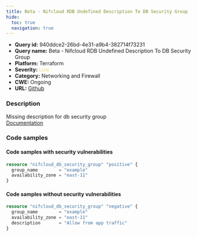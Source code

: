 ```yaml
---
title: Beta - Nifcloud RDB Undefined Description To DB Security Group
hide:
  toc: true
  navigation: true
---
```


<style>
  .highlight .hll {
    background-color: #ff171742;
  }
  .md-content {
    max-width: 1100px;
    margin: 0 auto;
  }
</style>

-   **Query id:** 940ddce2-26bd-4e31-a9b4-382714f73231
-   **Query name:** Beta - Nifcloud RDB Undefined Description To DB Security Group
-   **Platform:** Terraform
-   **Severity:** <span style="color:#edd57e">Low</span>
-   **Category:** Networking and Firewall
-   **CWE:** Ongoing
-   **URL:** [Github](https://github.com/Checkmarx/kics/tree/master/assets/queries/terraform/nifcloud/db_security_group_description_undefined)

### Description
Missing description for db security group<br>
[Documentation](https://registry.terraform.io/providers/nifcloud/nifcloud/latest/docs/resources/db_security_group#description)

### Code samples
#### Code samples with security vulnerabilities
```tf title="Positive test num. 1 - tf file" hl_lines="1"
resource "nifcloud_db_security_group" "positive" {
  group_name        = "example"
  availability_zone = "east-11"
}

```


#### Code samples without security vulnerabilities
```tf title="Negative test num. 1 - tf file"
resource "nifcloud_db_security_group" "negative" {
  group_name        = "example"
  availability_zone = "east-11"
  description       = "Allow from app traffic"
}

```
